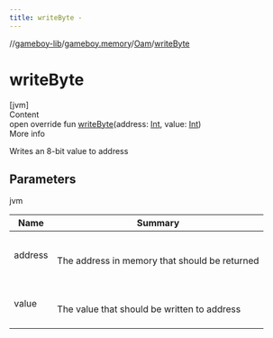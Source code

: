 ```yaml
---
title: writeByte -
---
```

//[gameboy-lib](../../index.md)/[gameboy.memory](../index.md)/[Oam](index.md)/[writeByte](write-byte.md)



# writeByte  
[jvm]  
Content  
open override fun [writeByte](write-byte.md)(address: [Int](https://kotlinlang.org/api/latest/jvm/stdlib/kotlin/-int/index.html), value: [Int](https://kotlinlang.org/api/latest/jvm/stdlib/kotlin/-int/index.html))  
More info  


Writes an 8-bit value to address



## Parameters  
  
jvm  
  
|  Name|  Summary| 
|---|---|
| <a name="gameboy.memory/Oam/writeByte/#kotlin.Int#kotlin.Int/PointingToDeclaration/"></a>address| <a name="gameboy.memory/Oam/writeByte/#kotlin.Int#kotlin.Int/PointingToDeclaration/"></a><br><br>The address in memory that should be returned<br><br>
| <a name="gameboy.memory/Oam/writeByte/#kotlin.Int#kotlin.Int/PointingToDeclaration/"></a>value| <a name="gameboy.memory/Oam/writeByte/#kotlin.Int#kotlin.Int/PointingToDeclaration/"></a><br><br>The value that should be written to address<br><br>
  
  



